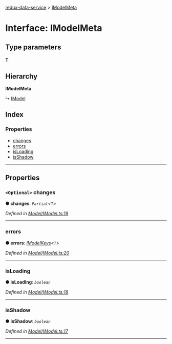 [redux-data-service](../README.md) > [IModelMeta](../interfaces/imodelmeta.md)

# Interface: IModelMeta

## Type parameters
#### T 
## Hierarchy

**IModelMeta**

↳  [IModel](imodel.md)

## Index

### Properties

* [changes](imodelmeta.md#changes)
* [errors](imodelmeta.md#errors)
* [isLoading](imodelmeta.md#isloading)
* [isShadow](imodelmeta.md#isshadow)

---

## Properties

<a id="changes"></a>

### `<Optional>` changes

**● changes**: *`Partial`<`T`>*

*Defined in [Model/IModel.ts:19](https://github.com/Rediker-Software/redux-data-service/blob/ac48abe/src/Model/IModel.ts#L19)*

___
<a id="errors"></a>

###  errors

**● errors**: *[IModelKeys](../#imodelkeys)<`T`>*

*Defined in [Model/IModel.ts:20](https://github.com/Rediker-Software/redux-data-service/blob/ac48abe/src/Model/IModel.ts#L20)*

___
<a id="isloading"></a>

###  isLoading

**● isLoading**: *`boolean`*

*Defined in [Model/IModel.ts:18](https://github.com/Rediker-Software/redux-data-service/blob/ac48abe/src/Model/IModel.ts#L18)*

___
<a id="isshadow"></a>

###  isShadow

**● isShadow**: *`boolean`*

*Defined in [Model/IModel.ts:17](https://github.com/Rediker-Software/redux-data-service/blob/ac48abe/src/Model/IModel.ts#L17)*

___

